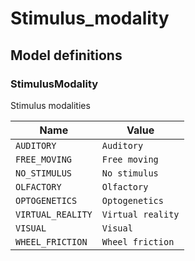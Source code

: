# Stimulus_modality

## Model definitions

### StimulusModality

Stimulus modalities

| Name | Value |
|------|-------|
| `AUDITORY` | `Auditory` |
| `FREE_MOVING` | `Free moving` |
| `NO_STIMULUS` | `No stimulus` |
| `OLFACTORY` | `Olfactory` |
| `OPTOGENETICS` | `Optogenetics` |
| `VIRTUAL_REALITY` | `Virtual reality` |
| `VISUAL` | `Visual` |
| `WHEEL_FRICTION` | `Wheel friction` |


